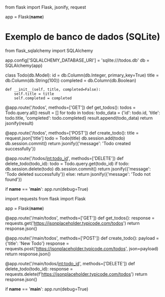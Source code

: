 from flask import Flask, jsonify, request

app = Flask(__name__)

# Exemplo de banco de dados (SQLite)
from flask_sqlalchemy import SQLAlchemy

app.config['SQLALCHEMY_DATABASE_URI'] = 'sqlite:///todos.db'
db = SQLAlchemy(app)

class Todo(db.Model):
    id = db.Column(db.Integer, primary_key=True)
    title = db.Column(db.String(100))
    completed = db.Column(db.Boolean)

    def __init__(self, title, completed=False):
        self.title = title
        self.completed = completed

@app.route('/todos', methods=['GET'])
def get_todos():
    todos = Todo.query.all()
    result = []
    for todo in todos:
        todo_data = {'id': todo.id, 'title': todo.title, 'completed': todo.completed}
        result.append(todo_data)
    return jsonify(result)

@app.route('/todos', methods=['POST'])
def create_todo():
    title = request.json['title']
    todo = Todo(title)
    db.session.add(todo)
    db.session.commit()
    return jsonify({'message': 'Todo created successfully'})

@app.route('/todos/<int:todo_id>', methods=['DELETE'])
def delete_todo(todo_id):
    todo = Todo.query.get(todo_id)
    if todo:
        db.session.delete(todo)
        db.session.commit()
        return jsonify({'message': 'Todo deleted successfully'})
    else:
        return jsonify({'message': 'Todo not found'})

if __name__ == '__main__':
    app.run(debug=True)

import requests
from flask import Flask

app = Flask(__name__)

@app.route('/main/todos', methods=['GET'])
def get_todos():
    response = requests.get('https://jsonplaceholder.typicode.com/todos')
    return response.json()

@app.route('/main/todos', methods=['POST'])
def create_todo():
    payload = {'title': 'New Todo'}
    response = requests.post('https://jsonplaceholder.typicode.com/todos', json=payload)
    return response.json()

@app.route('/main/todos/<int:todo_id>', methods=['DELETE'])
def delete_todo(todo_id):
    response = requests.delete(f'https://jsonplaceholder.typicode.com/todos')
    return response.json()

if __name__ == '__main__':
    app.run(debug=True)
